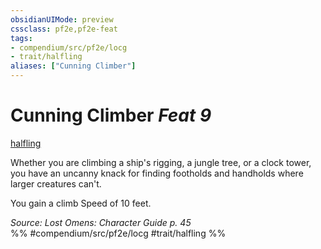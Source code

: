 ```yaml
---
obsidianUIMode: preview
cssclass: pf2e,pf2e-feat
tags:
- compendium/src/pf2e/locg
- trait/halfling
aliases: ["Cunning Climber"]
---
```

# Cunning Climber  *Feat 9*  
[halfling](halfling.md "Halfling Ancestry & Heritage Trait")  


Whether you are climbing a ship's rigging, a jungle tree, or a clock tower, you have an uncanny knack for finding footholds and handholds where larger creatures can't.

You gain a climb Speed of 10 feet.

*Source: Lost Omens: Character Guide p. 45*  
%% #compendium/src/pf2e/locg #trait/halfling %%